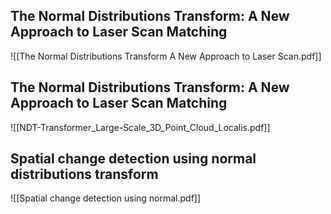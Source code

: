 ## The Normal Distributions Transform: A New Approach to Laser Scan Matching

![[The Normal Distributions Transform A New Approach to Laser Scan.pdf]]


## The Normal Distributions Transform: A New Approach to Laser Scan Matching

![[NDT-Transformer_Large-Scale_3D_Point_Cloud_Localis.pdf]]

## Spatial change detection using normal distributions transform

![[Spatial change detection using normal.pdf]]